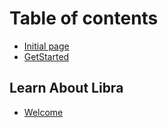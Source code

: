 # Table of contents

* [Initial page](README.md)
* [GetStarted](getstarted.md)

## Learn About Libra

* [Welcome](learn-about-libra/welcome.md)

